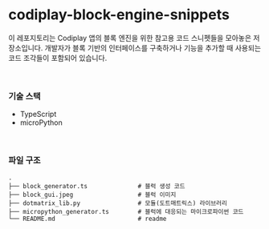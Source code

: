 # codiplay-block-engine-snippets

이 레포지토리는 Codiplay 앱의 블록 엔진을 위한 참고용 코드 스니펫들을 모아놓은 저장소입니다. 개발자가 블록 기반의 인터페이스를 구축하거나 기능을 추가할 때 사용되는 코드 조각들이 포함되어 있습니다.  

&nbsp;

### 기술 스택

* TypeScript  
* microPython  

&nbsp;

### 파일 구조

```
.
├── block_generator.ts              # 블럭 생성 코드
├── block_gui.jpeg                  # 블럭 이미지
├── dotmatrix_lib.py                # 모듈(도트매트릭스) 라이브러리
├── micropython_generator.ts        # 블럭에 대응되는 마이크로파이썬 코드
└── README.md                       # readme

```
